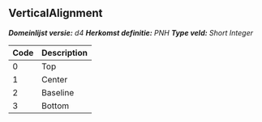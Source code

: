 ## VerticalAlignment

*__Domeinlijst versie:__ d4*
*__Herkomst definitie:__ PNH*
*__Type veld:__ Short Integer*

|__Code__ |__Description__	|
|	---	|	---	|
| 0 | Top |
| 1 | Center |
| 2 | Baseline |
| 3 | Bottom |